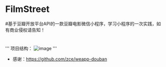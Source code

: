 # FilmStreet
#基于豆瓣开放平台API的一款豆瓣电影微信小程序，学习小程序的一次实践，如有商业侵权请告知！
#
''' 
项目结构：
![image](https://github.com/YouriZhang/imagefolder/blob/master/wx-project.png)
'''

* 感谢：https://github.com/zce/weapp-douban

